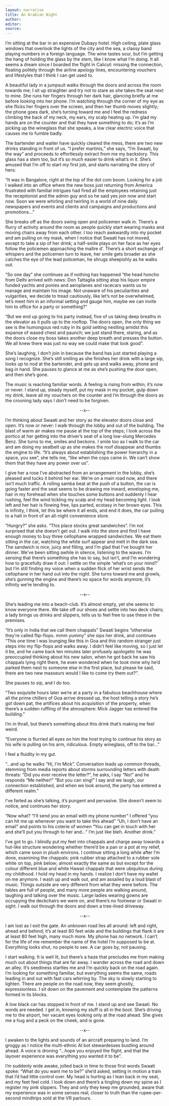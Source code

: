 ```yaml
---
layout: narrative
title: An Arabian Night
author:
editor: 
source:
---
```


I’m sitting at the bar in an expensive Dubayy hotel. High ceiling, plate glass windows that overlook the lights of the city and the sea, a classy band playing numbers in a foreign language. The wine tastes sour, but I’m getting the hang of holding the glass by the stem, like I know what I’m doing. It all seems a dream since I boarded the flight in Calicut: missing the connection, floating politely through the airline apology lines, encountering vouchers and lifestyles that I think I can get used to.

A beautiful lady in a jumpsuit walks through the doors and across the room towards me; I sit up straighter and try not to stare as she takes the seat next to mine. She runs her fingers through her dark hair, glancing briefly at me before looking into her phone.  I’m watching through the corner of my eye as she flicks her fingers over the screen, and then her thumb moves slightly; the phone goes dark, she’s turning toward me and I feel the redness climbing the back of my neck, my ears, my scalp heating up. I’m glad my hands are on the counter and that they have something to do; it’s as I’m picking up the wineglass that she speaks, a low clear electric voice that causes me to fumble badly.

The bartender and waiter have quickly cleared the mess, there are two new drinks standing in front of us. “I prefer martinis,” she says, “I’m Swaati, by the way” and proceeds to effortlessly extract from me my backstory. This glass has a stem too, but it’s so much easier to drink what’s in it. She’s amused that I’m off to start my first job, and starts narrating the story of hers:

“It was in Bangalore, right at the top of the dot com boom. Looking for a job I walked into an office where the new boss just returning from America frustrated with familial intrigues had fired all the employees retaining just the receptionist and the admin guy and so he said yes join now and start now. Soon we were whirling and twirling in a world of nine daily newspapers and events and clients and campaigns and productions and promotions…”

She breaks off as the doors swing open and policemen walk in. There’s a flurry of activity around the room as people quickly start wearing masks and moving chairs away from each other. I too reach awkwardly into my pocket and am pulling on my mask, when I notice that Swaati has not moved, except to take a sip of her drink; a half-smile plays on her face as her eyes follow the policemen approaching the maître d’. There’s a short exchange of whispers and the policemen turn to leave, her smile gets broader as she catches the eye of the lead policeman, he shrugs sheepishly as he walks out.

“So one day” she continues as if nothing has happened “the head honcho from Delhi arrived with news: Don Tattaglia sitting atop his liquor empire funded yachts and ponies and aeroplanes and racecars wants us to manage and maintain his image. Not unaware of his peculiarities and vulgarities, we decide to tread cautiously, like let’s not be overwhelmed, let’s meet him in an informal setting and gauge him, maybe we can invite him to office for a party or something?” 

“But we end up going to his party instead, five of us taking deep breaths in the elevator as it pulls up to the rooftop. The doors open, the only thing we see is the humongous red ruby in its gold setting nestling amidst this expanse of waxed chest and paunch; we just stand there, staring, and as the doors close my boss takes another deep breath and presses the button. We all knew there was just no way we could make that look good”.				

She’s laughing, I don’t join in because the band has just started playing a song I recognize. She’s still smiling as she finishes her drink with a large sip, looks up to nod at the bartender, and gets up and walks away, phone and bag in hand. She pauses to glance at me as she’s pushing the door open, and then she’s gone.

The music is reaching familiar words. A feeling is rising from within; it’s now or never. I stand up, steady myself, put my mask in my pocket, gulp down my drink, leave all my vouchers on the counter and I’m through the doors as the crooning lady says I don’t need to be forgiven.

<p align="center">
 --x--
</p>

I’m thinking about Swaati and her story as the elevator doors close and open. It’s now or never: I walk through the lobby and out of the building. The blast of warm air makes me pause at the top of the steps; I look across the portico at her getting into the driver’s seat of a long low-slung Mercedes Benz. She turns to me, smiles and beckons. I smile too as I walk to the car and am doing my seatbelt up as she makes the roof disappear and thumbs the engine to life. “It’s always about establishing the power hierarchy in a space, you see”, she tells me, “like when the cops came in. We can’t show them that they have any power over us”. 

I give her a rose I’ve abstracted from an arrangement in the lobby, she’s pleased and tucks it behind her ear. We’re on a main road now, and there isn’t much traffic. A rolling samba beat at the push of a button, the car is going faster and the seat seems to be drawing me inward, enveloping me, hair in my forehead when she touches some buttons and suddenly I hear rushing, feel the wind tickling my scalp and my head becoming light. I look left and her hair is flowing free, lips parted, ecstasy in her brown eyes. This is infinity, I think, let this be where it all ends, and end it does, the car pulling to a halt in front of an all-night convenience store. 

“Hungry?” she asks. “This place stocks great sandwiches”. I’m not surprised that she doesn’t get out. I walk into the store and find I have enough money to buy three cellophane wrapped sandwiches. We eat them sitting in the car, watching the white surf appear and melt in the dark sea. The sandwich is nice, juicy and filling, and I’m glad that I’ve bought her dinner. We’ve been sitting awhile in silence, listening to the waves. I’m sensing that there’s something she has to say, but isn’t, and I’m wondering how to gracefully draw it out: I settle on the simple ‘what’s on your mind?’ but I’m still finding my voice when a sudden flick of her wrist sends the cellophane in her hand out into the night. She turns toward me and growls, she’s gunning the engine and there’s no space for words anymore, it’s infinity we’re tending to.

<p align="center">
 --x--
</p>

She’s leading me into a beach-club. It’s almost empty, yet she seems to know everyone there. We take off our shoes and settle into two deck chairs; a lady brings us drinks and slippers, tells us to feel free to use these in the premises.

“It’s only in India that we call them chappals” Swaati begins “otherwise they’re called flip-flops. mmm yummy” she sips her drink, and continues “This one time I was lounging like this in Goa and this random stranger just steps into my flip-flops and walks away. I didn’t feel like moving, so I just let it be, and he came back ten minutes later profusely apologetic he was preoccupied thinking about his new salon, when he got back he saw his chappals lying right there, he even wondered when he took mine why he’d parked them next to someone else in the first place, but please he said, there are two new masseurs would I like to come try them out?”. 

She pauses to sip, and I do too.

“Two exquisite hours later we’re at a party in a fabulous beachhouse where all the prime chillers of Goa arrive dressed up, the host telling a story he’s got down pat, the artifices about his acquisition of the property, when there’s a sudden ruffling of the atmosphere: Mick Jagger has entered the building.” 

I’m in thrall, but there’s something about this drink that’s making me feel weird.

“Everyone is flurried all eyes on him the host trying to continue his story as his wife is pulling on his arm, ridiculous. Empty wineglass, off to the bar…”

I feel a fluidity in my gut.

“…and up he walks “Hi, I'm Mick”. Conversation leads up common threads, stemming from media reports about storms surrounding letters with death threats: “Did you ever receive the letter?”, he asks, I say “No!” and he responds “Me neither!” “But you can sing!” I say and we laugh, our connection established, and when we look around, the party has entered a different realm.”

I’ve farted as she’s talking, it’s pungent and pervasive. She doesn’t seem to notice, and continues her story.

“Now what? “I'll send you an email with my phone number” I offered “you can hit me up whenever you want to take this ahead” “Uh, I don’t have an email” and points to his coterie of women “You can get in touch with her and she’ll put you through to her and...” I’m just like bleh. Another drink.”

I’ve got to go. I blindly put my feet into chappals and charge away towards a hut-like structure wondering whether there’d be a pan or a pot at my relief, which came soon in plush environs. I continue sitting a long while after I’m done, examining the chappals: pink rubber strap attached to a rubber sole white on top, pink below; almost exactly the same as but except for the colour different blue and white Hawaii chappals that were ubiquitous during my childhood. I hold my head in my hands. I realize I don’t have my wallet on me anymore. I wash up and walk out, and am assailed by a loud blast of music. Things outside are very different from what they were before. The tables are full of people, and many more people are walking around, laughing and talking over the music. Large ladies wearing gowns are occupying the deckchairs we were on, and there’s no footwear or Swaati in sight. I walk out through the doors and down a tree-lined driveway.

<p align="center">
 --x--
</p>

I am lost as I exit the gate. An unknown road lies all around: left and right, ahead and behind; it’s at least 80 feet wide and the buildings that flank it are at least 80 feet high, many much more. My phone has no network. I can’t for the life of me remember the name of the hotel I’m supposed to be at. Everything looks shut, no people to see. A car goes by, not pausing. 

I start walking. It is well lit, but there’s a haze that precludes me from making much out about things that are far away. I wander across the road and down an alley. It’s seediness startles me and I’m quickly back on the road again. I’m looking for something familiar, but everything seems the same, roads leading in and out with fast cars whirring by. The sky is slowly starting to lighten. There are people on the road now, they seem ghostly, expressionless. I sit down on the pavement and contemplate the patterns formed in its blocks. 

A low black car has stopped in front of me. I stand up and see Swaati. No words are needed. I get in, knowing my stuff is all in the boot. She’s driving me to the airport, her vacant eyes looking only at the road ahead. She gives me a hug and a peck on the cheek, and is gone.

<p align="center">
 --x--
</p>

I awaken to the lights and sounds of an aircraft preparing to land. I’m groggy as I notice the multi-ethnic AI bot stewardesses bustling around ahead. A voice is droning “…hope you enjoyed the flight, and that the layover experience was everything you wanted it to be”.

I’m suddenly wide awake, jolted back in time to those first words Swaati spoke: “What do you want me to be?” she’d asked, setting in motion a train that I’d had little control over. My head is hurting as I lean back in my seat, and my feet feel cold. I look down and there’s a tingling down my spine as I register my pink slippers. They and only they keep me grounded, aware that my experience was in some senses real, closer to truth than the rupee-per-second mindtrips sold at the VR parlours.
